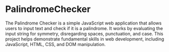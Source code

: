 # PalindromeChecker
The Palindrome Checker is a simple JavaScript web application that allows users to input text and check if it is a palindrome. It works by evaluating the input string for symmetry, disregarding spaces, punctuation, and case. This project helps demonstrate fundamental skills in web development, including JavaScript, HTML, CSS, and DOM manipulation.
